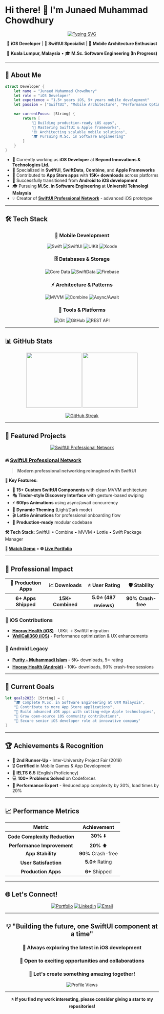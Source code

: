 # Hi there! 👋 I'm Junaed Muhammad Chowdhury

<div align="center">
  
[![Typing SVG](https://readme-typing-svg.herokuapp.com?font=Fira+Code&weight=600&size=28&duration=3000&pause=1000&color=2196F3&center=true&vCenter=true&width=600&lines=iOS+Developer+with+SwiftUI+Expertise;Building+Scalable+Mobile+Solutions;5%2B+Years+in+Mobile+Development)](https://git.io/typing-svg)

</div>

<div align="center">
  
🍎 **iOS Developer** | 🚀 **SwiftUI Specialist** | 🌟 **Mobile Architecture Enthusiast**

📍 **Kuala Lumpur, Malaysia** • 🎓 **M.Sc. Software Engineering (In Progress)**

</div>

---

## 🚀 About Me

```swift
struct Developer {
    let name = "Junaed Muhammad Chowdhury"
    let role = "iOS Developer"
    let experience = "1.5+ years iOS, 5+ years mobile development"
    let passion = ["SwiftUI", "Mobile Architecture", "Performance Optimization"]
    
    var currentFocus: [String] {
        return [
            "🎯 Building production-ready iOS apps",
            "📱 Mastering SwiftUI & Apple frameworks",
            "🏗️ Architecting scalable mobile solutions",
            "🎓 Pursuing M.Sc. in Software Engineering"
        ]
    }
}
```

- 🔭 Currently working as **iOS Developer** at **Beyond Innovations & Technologies Ltd.**
- 🌱 Specialized in **SwiftUI**, **SwiftData**, **Combine**, and **Apple Frameworks**
- 📱 Contributed to **App Store apps** with **15K+ downloads** across platforms
- 🎯 Successfully transitioned from **Android to iOS development** 
- 🎓 Pursuing **M.Sc. in Software Engineering** at **Universiti Teknologi Malaysia**
- 💡 Creator of **[SwiftUI Professional Network](https://github.com/Junaed29/SwiftUI-Professional-Network)** - advanced iOS prototype

---

## 🛠️ Tech Stack

<div align="center">

### 📱 Mobile Development
![Swift](https://img.shields.io/badge/Swift-FA7343?style=for-the-badge&logo=swift&logoColor=white)
![SwiftUI](https://img.shields.io/badge/SwiftUI-0066CC?style=for-the-badge&logo=swift&logoColor=white)
![UIKit](https://img.shields.io/badge/UIKit-2396F3?style=for-the-badge&logo=apple&logoColor=white)
![Xcode](https://img.shields.io/badge/Xcode-007ACC?style=for-the-badge&logo=xcode&logoColor=white)

### 🗄️ Databases & Storage
![Core Data](https://img.shields.io/badge/Core%20Data-FF6B35?style=for-the-badge&logo=apple&logoColor=white)
![SwiftData](https://img.shields.io/badge/SwiftData-FF3B30?style=for-the-badge&logo=swift&logoColor=white)
![Firebase](https://img.shields.io/badge/Firebase-039BE5?style=for-the-badge&logo=firebase)

### ⚡ Architecture & Patterns
![MVVM](https://img.shields.io/badge/MVVM-4CAF50?style=for-the-badge)
![Combine](https://img.shields.io/badge/Combine-FF9500?style=for-the-badge&logo=apple&logoColor=white)
![Async/Await](https://img.shields.io/badge/Async%2FAwait-007ACC?style=for-the-badge&logo=swift&logoColor=white)

### 🔧 Tools & Platforms
![Git](https://img.shields.io/badge/Git-F05032?style=for-the-badge&logo=git&logoColor=white)
![GitHub](https://img.shields.io/badge/GitHub-100000?style=for-the-badge&logo=github&logoColor=white)
![REST API](https://img.shields.io/badge/REST%20API-FF6C37?style=for-the-badge)

</div>

---

## 📊 GitHub Stats

<div align="center">

<img height="180em" src="https://github-readme-stats.vercel.app/api?username=Junaed29&show_icons=true&theme=tokyonight&include_all_commits=true&count_private=true"/>
<img height="180em" src="https://github-readme-stats.vercel.app/api/top-langs/?username=Junaed29&layout=compact&langs_count=7&theme=tokyonight"/>

</div>

<div align="center">

[![GitHub Streak](https://streak-stats.demolab.com?user=Junaed29&theme=tokyonight&hide_border=true)](https://git.io/streak-stats)

</div>

---

## 🌟 Featured Projects

<div align="center">

[![SwiftUI Professional Network](https://github-readme-stats.vercel.app/api/pin/?username=Junaed29&repo=SwiftUI-Professional-Network&theme=tokyonight)](https://github.com/Junaed29/SwiftUI-Professional-Network)

</div>

### 🔥 [SwiftUI Professional Network](https://github.com/Junaed29/SwiftUI-Professional-Network)
> **Modern professional networking reimagined with SwiftUI**

**🚀 Key Features:**
- 🎨 **15+ Custom SwiftUI Components** with clean MVVM architecture
- 🎭 **Tinder-style Discovery Interface** with gesture-based swiping
- ⚡ **60fps Animations** using async/await concurrency
- 🌙 **Dynamic Theming** (Light/Dark mode)
- 🎬 **Lottie Animations** for professional onboarding flow
- 📱 **Production-ready** modular codebase

**🛠️ Tech Stack:** SwiftUI • Combine • MVVM • Lottie • Swift Package Manager

**🎥 [Watch Demo](https://youtube.com/shorts/BaY5gXrCIrs?feature=share)** • **🌐 [Live Portfolio](https://junaed29.github.io/ios-portfolio/)**

---

## 💼 Professional Impact

<div align="center">

| 📱 **Production Apps** | 📈 **Downloads** | ⭐ **User Rating** | 🛡️ **Stability** |
|:---:|:---:|:---:|:---:|
| **6+ Apps Shipped** | **15K+ Combined** | **5.0⭐ (487 reviews)** | **90% Crash-free** |

</div>

### 🍎 iOS Contributions
- **[Hooray Health (iOS)](https://apps.apple.com/us/app/hooray-health/id1285135333)** - UIKit → SwiftUI migration
- **[WellCall360 (iOS)](https://apps.apple.com/us/app/wellcall360/id1485296723)** - Performance optimization & UX enhancements

### 🤖 Android Legacy
- **[Purity - Muhammadi Islam](https://play.google.com/store/apps/details?id=com.sul.purity)** - 5K+ downloads, 5⭐ rating
- **[Hooray Health (Android)](https://play.google.com/store/apps/details?id=com.hoorayhealthcare.asif.hoorayhealth)** - 10K+ downloads, 90% crash-free sessions

---

## 🎯 Current Goals

```swift
let goals2025: [String] = [
    "🎓 Complete M.Sc. in Software Engineering at UTM Malaysia",
    "📱 Contribute to more App Store applications",
    "🚀 Build advanced iOS apps with cutting-edge Apple technologies",
    "🌟 Grow open-source iOS community contributions",
    "💼 Secure senior iOS developer role at innovative company"
]
```

---

## 🏆 Achievements & Recognition

- 🥉 **2nd Runner-Up** - Inter-University Project Fair (2019)
- 🎖️ **Certified** in Mobile Games & App Development
- 📜 **IELTS 6.5** (English Proficiency)
- 💻 **100+ Problems Solved** on Codeforces
- 📱 **Performance Expert** - Reduced app complexity by 30%, load times by 20%

---

## 📈 Performance Metrics

<div align="center">

| Metric | Achievement |
|:---:|:---:|
| **Code Complexity Reduction** | **30%** ⬇️ |
| **Performance Improvement** | **20%** ⬆️ |
| **App Stability** | **90%** Crash-free |
| **User Satisfaction** | **5.0⭐** Rating |
| **Production Apps** | **6+** Shipped |

</div>

---

## 🌐 Let's Connect!

<div align="center">

[![Portfolio](https://img.shields.io/badge/Portfolio-FF7139?style=for-the-badge&logo=firefox&logoColor=white)](https://junaed29.github.io/ios-portfolio/)
[![LinkedIn](https://img.shields.io/badge/LinkedIn-0077B5?style=for-the-badge&logo=linkedin&logoColor=white)](https://www.linkedin.com/in/junaed29/)
[![Email](https://img.shields.io/badge/Email-D14836?style=for-the-badge&logo=gmail&logoColor=white)](mailto:junaed.dev@gmail.com)

</div>

---

<div align="center">

## 💡 "Building the future, one SwiftUI component at a time"

### 📱 Always exploring the latest in iOS development
### 🚀 Open to exciting opportunities and collaborations
### 🎯 Let's create something amazing together!

![Profile Views](https://komarev.com/ghpvc/?username=Junaed29&label=Profile%20views&color=0e75b6&style=flat)

</div>

---

<div align="center">

**⭐ If you find my work interesting, please consider giving a star to my repositories!**

</div>
